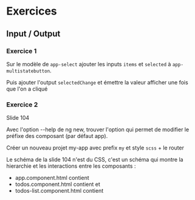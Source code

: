 # Exercices

## Input / Output

### Exercice 1

Sur le modèle de `app-select` ajouter les inputs `items` et `selected` à `app-multistatebutton`.

Puis ajouter l'output `selectedChange` et émettre la valeur afficher une fois que l'on a cliqué

### Exercice 2

Slide 104

Avec l'option --help de ng new, trouver l'option qui permet de modifier le préfixe des composant (par défaut app).

Créer un nouveau projet my-app avec prefix `my` et style `scss` + le router

Le schéma de la slide 104 n'est du CSS, c'est un schéma qui montre la hierarchie et les interactions entre les composants :

- app.component.html contient <my-todos>
- todos.component.html contient <my-todo-form> et <my-todos-list>
- todos-list.component.html contient <my-todo-item>

